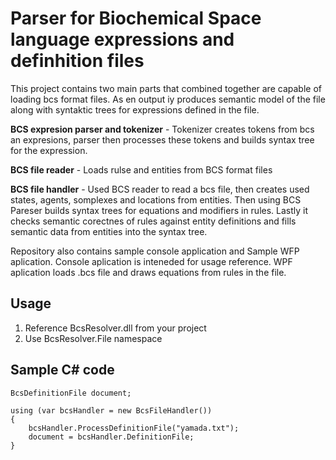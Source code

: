 Parser for Biochemical Space language expressions and definhition files
=======================================================================

This project contains two main parts that combined together are capable of loading bcs format files. As en output iy produces semantic model of the file along with syntaktic trees for expressions defined in the file.

**BCS expresion parser and tokenizer** - Tokenizer creates tokens from bcs an expresions, parser then processes these tokens and builds syntax tree for the expression. 

**BCS file reader** - Loads rulse and entities from BCS format files

**BCS file handler** - Used BCS reader to read a bcs file, then creates used states, agents, somplexes and locations from entities. Then using BCS Pareser builds syntax trees for equations and modifiers in rules. Lastly it checks semantic corectnes of rules against entity definitions and fills semantic data from entities into the syntax tree.

Repository also contains sample console application and Sample WFP aplication.
Console aplication is inteneded for usage reference.
WPF aplication loads .bcs file and draws equations from rules in the file.

Usage
-----

1) Reference BcsResolver.dll from your project
2) Use BcsResolver.File namespace

Sample C# code
--------------

```
BcsDefinitionFile document;

using (var bcsHandler = new BcsFileHandler())
{
    bcsHandler.ProcessDefinitionFile("yamada.txt");
    document = bcsHandler.DefinitionFile;
}
```
